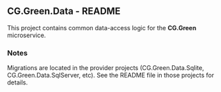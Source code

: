 
## CG.Green.Data - README

This project contains common data-access logic for the **CG.Green** microservice.

### Notes

Migrations are located in the provider projects (CG.Green.Data.Sqlite, CG.Green.Data.SqlServer, etc). See the README file in those projects for details.



